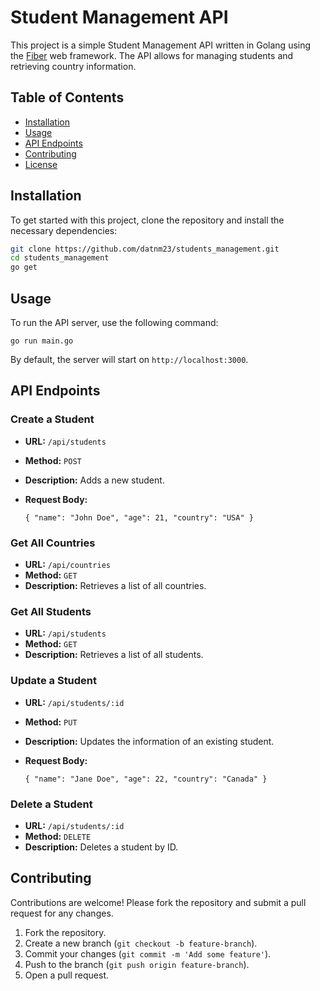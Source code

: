 # Student Management API

This project is a simple Student Management API written in Golang using the [Fiber](https://github.com/gofiber/fiber) web framework. The API allows for managing students and retrieving country information.

## Table of Contents

- [Installation](#installation)
- [Usage](#usage)
- [API Endpoints](#api-endpoints)
- [Contributing](#contributing)
- [License](#license)

## Installation

To get started with this project, clone the repository and install the necessary dependencies:

```bash
git clone https://github.com/datnm23/students_management.git
cd students_management
go get
```

## Usage

To run the API server, use the following command:

`go run main.go`

By default, the server will start on `http://localhost:3000`.

## API Endpoints

### Create a Student

- **URL:** `/api/students`
- **Method:** `POST`
- **Description:** Adds a new student.
- **Request Body:**

  `{
  "name": "John Doe",
  "age": 21,
  "country": "USA"
}`

### Get All Countries

- **URL:** `/api/countries`
- **Method:** `GET`
- **Description:** Retrieves a list of all countries.

### Get All Students

- **URL:** `/api/students`
- **Method:** `GET`
- **Description:** Retrieves a list of all students.

### Update a Student

- **URL:** `/api/students/:id`
- **Method:** `PUT`
- **Description:** Updates the information of an existing student.
- **Request Body:**

  `{
  "name": "Jane Doe",
  "age": 22,
  "country": "Canada"
}`

### Delete a Student

- **URL:** `/api/students/:id`
- **Method:** `DELETE`
- **Description:** Deletes a student by ID.

## Contributing

Contributions are welcome! Please fork the repository and submit a pull request for any changes.

1.  Fork the repository.
2.  Create a new branch (`git checkout -b feature-branch`).
3.  Commit your changes (`git commit -m 'Add some feature'`).
4.  Push to the branch (`git push origin feature-branch`).
5.  Open a pull request.

